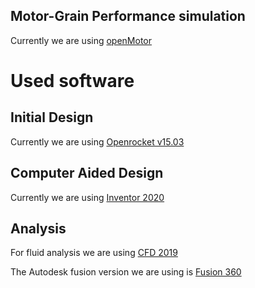 
## Motor-Grain Performance simulation

Currently we are using [openMotor](https://github.com/reilleya/openMotor)

# Used software

## Initial Design

Currently we are using [Openrocket v15.03](https://github.com/openrocket/openrocket/releases/download/release-15.03/OpenRocket-15.03.jar)

## Computer Aided Design

Currently we are using [Inventor 2020](https://knowledge.autodesk.com/support/inventor/learn-explore/caas/CloudHelp/cloudhelp/2020/ENU/Inventor-WhatsNew/files/GUID-8126E8EE-422A-4DEF-9B14-513D87BD4122-htm.html#:~:text=This%20year%20we%20celebrate%20Inventor's,the%20release%20of%20Inventor%202020.&text=Inventor%202020%20delivers%3A,a%20modernized%20look%20and%20feel.)

## Analysis

For fluid analysis we are using [CFD 2019](https://knowledge.autodesk.com/support/cfd/troubleshooting/caas/downloads/content/autodesk-cfd-2019-download-and-install-help-documentation.html)

The Autodesk fusion version we are using is [Fusion 360](https://www.autodesk.com/products/fusion-360/free-trial)
